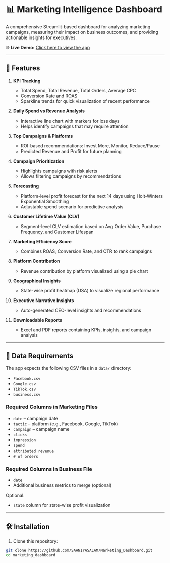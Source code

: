 # 📊 Marketing Intelligence Dashboard

A comprehensive Streamlit-based dashboard for analyzing marketing campaigns, measuring their impact on business outcomes, and providing actionable insights for executives.

🌐 **Live Demo:** [Click here to view the app](https://marketingdashboard-bogra66jmcxr7zcakscbry.streamlit.app/)

---

## 🚀 Features

1. **KPI Tracking**
   - Total Spend, Total Revenue, Total Orders, Average CPC
   - Conversion Rate and ROAS
   - Sparkline trends for quick visualization of recent performance

2. **Daily Spend vs Revenue Analysis**
   - Interactive line chart with markers for loss days
   - Helps identify campaigns that may require attention

3. **Top Campaigns & Platforms**
   - ROI-based recommendations: Invest More, Monitor, Reduce/Pause
   - Predicted Revenue and Profit for future planning

4. **Campaign Prioritization**
   - Highlights campaigns with risk alerts
   - Allows filtering campaigns by recommendations

5. **Forecasting**
   - Platform-level profit forecast for the next 14 days using Holt-Winters Exponential Smoothing
   - Adjustable spend scenario for predictive analysis

6. **Customer Lifetime Value (CLV)**
   - Segment-level CLV estimation based on Avg Order Value, Purchase Frequency, and Customer Lifespan

7. **Marketing Efficiency Score**
   - Combines ROAS, Conversion Rate, and CTR to rank campaigns

8. **Platform Contribution**
   - Revenue contribution by platform visualized using a pie chart

9. **Geographical Insights**
   - State-wise profit heatmap (USA) to visualize regional performance

10. **Executive Narrative Insights**
    - Auto-generated CEO-level insights and recommendations

11. **Downloadable Reports**
    - Excel and PDF reports containing KPIs, insights, and campaign analysis

---

## 📂 Data Requirements

The app expects the following CSV files in a `data/` directory:

- `Facebook.csv`
- `Google.csv`
- `TikTok.csv`
- `business.csv`

### Required Columns in Marketing Files
- `date` – campaign date
- `tactic` – platform (e.g., Facebook, Google, TikTok)
- `campaign` – campaign name
- `clicks`
- `impression`
- `spend`
- `attributed revenue`
- `# of orders`

### Required Columns in Business File
- `date`
- Additional business metrics to merge (optional)

Optional:
- `state` column for state-wise profit visualization

---

## 🛠️ Installation

1. Clone this repository:

```bash
git clone https://github.com/SAANIYASALAM/Marketing_Dashboard.git
cd marketing_dashboard
